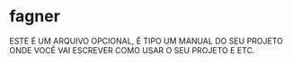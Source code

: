 # fagner

ESTE É UM ARQUIVO OPCIONAL, É TIPO UM MANUAL DO SEU PROJETO 
ONDE VOCẼ VAI ESCREVER COMO USAR O SEU PROJETO E ETC.
